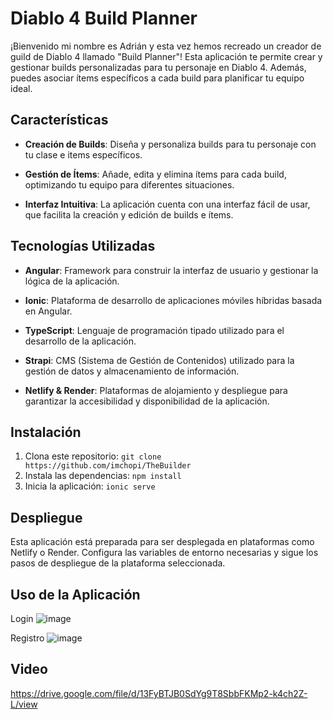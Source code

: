 # Diablo 4 Build Planner

¡Bienvenido mi nombre es Adrián y esta vez hemos recreado un creador de guild de Diablo 4 llamado "Build Planner"! Esta aplicación te permite crear y gestionar builds personalizadas para tu personaje en Diablo 4. Además, puedes asociar ítems específicos a cada build para planificar tu equipo ideal.

## Características

- **Creación de Builds**: Diseña y personaliza builds para tu personaje con tu clase e items específicos.
  
- **Gestión de Ítems**: Añade, edita y elimina ítems para cada build, optimizando tu equipo para diferentes situaciones.

- **Interfaz Intuitiva**: La aplicación cuenta con una interfaz fácil de usar, que facilita la creación y edición de builds e ítems.

## Tecnologías Utilizadas

- **Angular**: Framework para construir la interfaz de usuario y gestionar la lógica de la aplicación.

- **Ionic**: Plataforma de desarrollo de aplicaciones móviles híbridas basada en Angular.

- **TypeScript**: Lenguaje de programación tipado utilizado para el desarrollo de la aplicación.

- **Strapi**: CMS (Sistema de Gestión de Contenidos) utilizado para la gestión de datos y almacenamiento de información.

- **Netlify & Render**: Plataformas de alojamiento y despliegue para garantizar la accesibilidad y disponibilidad de la aplicación.

## Instalación

1. Clona este repositorio: `git clone https://github.com/imchopi/TheBuilder`
2. Instala las dependencias: `npm install`
3. Inicia la aplicación: `ionic serve`

## Despliegue

Esta aplicación está preparada para ser desplegada en plataformas como Netlify o Render. Configura las variables de entorno necesarias y sigue los pasos de despliegue de la plataforma seleccionada.

## Uso de la Aplicación

Login
![image](https://github.com/imchopi/TheBuilder/assets/92975232/05ce3590-4deb-42c0-9094-58de7b9e3a71)

Registro
![image](https://github.com/imchopi/TheBuilder/assets/92975232/e7f6da75-1619-4c40-b235-7964892e446d)



## Video

https://drive.google.com/file/d/13FyBTJB0SdYg9T8SbbFKMp2-k4ch2Z-L/view

